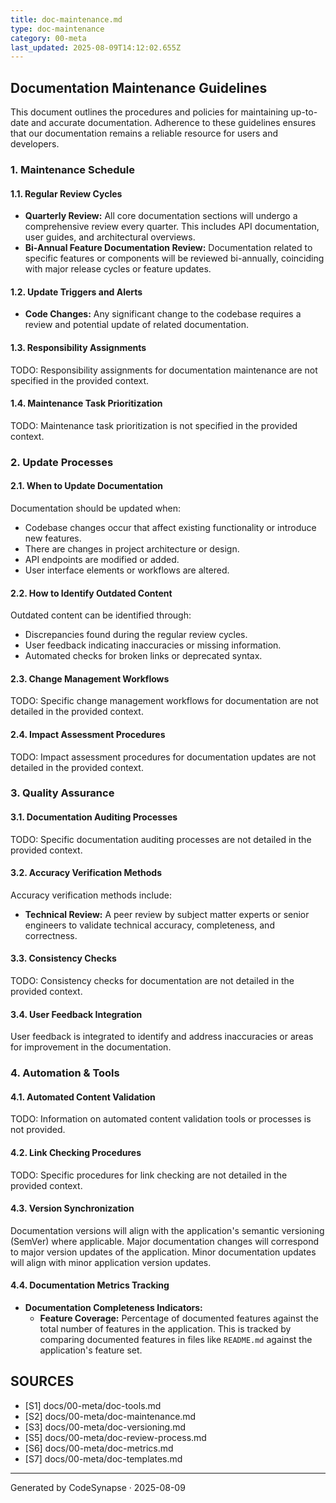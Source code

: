 ```yaml
---
title: doc-maintenance.md
type: doc-maintenance
category: 00-meta
last_updated: 2025-08-09T14:12:02.655Z
---
```

## Documentation Maintenance Guidelines

This document outlines the procedures and policies for maintaining up-to-date and accurate documentation. Adherence to these guidelines ensures that our documentation remains a reliable resource for users and developers.

### 1. Maintenance Schedule

#### 1.1. Regular Review Cycles

*   **Quarterly Review:** All core documentation sections will undergo a comprehensive review every quarter. This includes API documentation, user guides, and architectural overviews.
*   **Bi-Annual Feature Documentation Review:** Documentation related to specific features or components will be reviewed bi-annually, coinciding with major release cycles or feature updates.

#### 1.2. Update Triggers and Alerts

*   **Code Changes:** Any significant change to the codebase requires a review and potential update of related documentation.

#### 1.3. Responsibility Assignments

TODO: Responsibility assignments for documentation maintenance are not specified in the provided context.

#### 1.4. Maintenance Task Prioritization

TODO: Maintenance task prioritization is not specified in the provided context.

### 2. Update Processes

#### 2.1. When to Update Documentation

Documentation should be updated when:
*   Codebase changes occur that affect existing functionality or introduce new features.
*   There are changes in project architecture or design.
*   API endpoints are modified or added.
*   User interface elements or workflows are altered.

#### 2.2. How to Identify Outdated Content

Outdated content can be identified through:
*   Discrepancies found during the regular review cycles.
*   User feedback indicating inaccuracies or missing information.
*   Automated checks for broken links or deprecated syntax.

#### 2.3. Change Management Workflows

TODO: Specific change management workflows for documentation are not detailed in the provided context.

#### 2.4. Impact Assessment Procedures

TODO: Impact assessment procedures for documentation updates are not detailed in the provided context.

### 3. Quality Assurance

#### 3.1. Documentation Auditing Processes

TODO: Specific documentation auditing processes are not detailed in the provided context.

#### 3.2. Accuracy Verification Methods

Accuracy verification methods include:
*   **Technical Review:** A peer review by subject matter experts or senior engineers to validate technical accuracy, completeness, and correctness.

#### 3.3. Consistency Checks

TODO: Consistency checks for documentation are not detailed in the provided context.

#### 3.4. User Feedback Integration

User feedback is integrated to identify and address inaccuracies or areas for improvement in the documentation.

### 4. Automation & Tools

#### 4.1. Automated Content Validation

TODO: Information on automated content validation tools or processes is not provided.

#### 4.2. Link Checking Procedures

TODO: Specific procedures for link checking are not detailed in the provided context.

#### 4.3. Version Synchronization

Documentation versions will align with the application's semantic versioning (SemVer) where applicable. Major documentation changes will correspond to major version updates of the application. Minor documentation updates will align with minor application version updates.

#### 4.4. Documentation Metrics Tracking

*   **Documentation Completeness Indicators:**
    *   **Feature Coverage:** Percentage of documented features against the total number of features in the application. This is tracked by comparing documented features in files like `README.md` against the application's feature set.

## SOURCES

- [S1] docs/00-meta/doc-tools.md
- [S2] docs/00-meta/doc-maintenance.md
- [S3] docs/00-meta/doc-versioning.md
- [S5] docs/00-meta/doc-review-process.md
- [S6] docs/00-meta/doc-metrics.md
- [S7] docs/00-meta/doc-templates.md

---
Generated by CodeSynapse · 2025-08-09